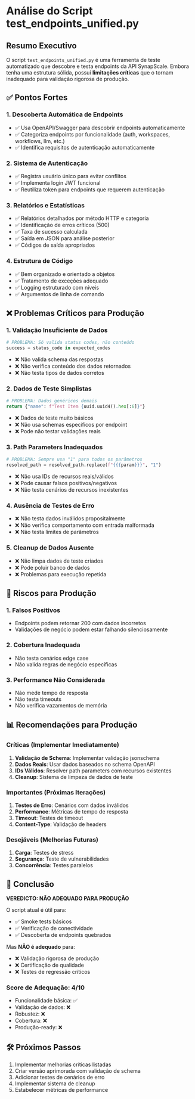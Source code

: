 # Análise do Script test_endpoints_unified.py

## Resumo Executivo
O script `test_endpoints_unified.py` é uma ferramenta de teste automatizado que descobre e testa endpoints da API SynapScale. Embora tenha uma estrutura sólida, possui **limitações críticas** que o tornam inadequado para validação rigorosa de produção.

## ✅ Pontos Fortes

### 1. Descoberta Automática de Endpoints
- ✅ Usa OpenAPI/Swagger para descobrir endpoints automaticamente
- ✅ Categoriza endpoints por funcionalidade (auth, workspaces, workflows, llm, etc.)
- ✅ Identifica requisitos de autenticação automaticamente

### 2. Sistema de Autenticação
- ✅ Registra usuário único para evitar conflitos
- ✅ Implementa login JWT funcional
- ✅ Reutiliza token para endpoints que requerem autenticação

### 3. Relatórios e Estatísticas
- ✅ Relatórios detalhados por método HTTP e categoria
- ✅ Identificação de erros críticos (500)
- ✅ Taxa de sucesso calculada
- ✅ Saída em JSON para análise posterior
- ✅ Códigos de saída apropriados

### 4. Estrutura de Código
- ✅ Bem organizado e orientado a objetos
- ✅ Tratamento de exceções adequado
- ✅ Logging estruturado com níveis
- ✅ Argumentos de linha de comando

## ❌ Problemas Críticos para Produção

### 1. **Validação Insuficiente de Dados**
```python
# PROBLEMA: Só valida status codes, não conteúdo
success = status_code in expected_codes
```
- ❌ Não valida schema das respostas
- ❌ Não verifica conteúdo dos dados retornados
- ❌ Não testa tipos de dados corretos

### 2. **Dados de Teste Simplistas**
```python
# PROBLEMA: Dados genéricos demais
return {"name": f"Test Item {uuid.uuid4().hex[:6]}"}
```
- ❌ Dados de teste muito básicos
- ❌ Não usa schemas específicos por endpoint
- ❌ Pode não testar validações reais

### 3. **Path Parameters Inadequados**
```python
# PROBLEMA: Sempre usa "1" para todos os parâmetros
resolved_path = resolved_path.replace(f"{{{param}}}", "1")
```
- ❌ Não usa IDs de recursos reais/válidos
- ❌ Pode causar falsos positivos/negativos
- ❌ Não testa cenários de recursos inexistentes

### 4. **Ausência de Testes de Erro**
- ❌ Não testa dados inválidos propositalmente
- ❌ Não verifica comportamento com entrada malformada
- ❌ Não testa limites de parâmetros

### 5. **Cleanup de Dados Ausente**
- ❌ Não limpa dados de teste criados
- ❌ Pode poluir banco de dados
- ❌ Problemas para execução repetida

## 🚨 Riscos para Produção

### 1. **Falsos Positivos**
- Endpoints podem retornar 200 com dados incorretos
- Validações de negócio podem estar falhando silenciosamente

### 2. **Cobertura Inadequada**
- Não testa cenários edge case
- Não valida regras de negócio específicas

### 3. **Performance Não Considerada**
- Não mede tempo de resposta
- Não testa timeouts
- Não verifica vazamentos de memória

## 📊 Recomendações para Produção

### Críticas (Implementar Imediatamente)
1. **Validação de Schema**: Implementar validação jsonschema
2. **Dados Reais**: Usar dados baseados no schema OpenAPI
3. **IDs Válidos**: Resolver path parameters com recursos existentes
4. **Cleanup**: Sistema de limpeza de dados de teste

### Importantes (Próximas Iterações)
1. **Testes de Erro**: Cenários com dados inválidos
2. **Performance**: Métricas de tempo de resposta
3. **Timeout**: Testes de timeout
4. **Content-Type**: Validação de headers

### Desejáveis (Melhorias Futuras)
1. **Carga**: Testes de stress
2. **Segurança**: Teste de vulnerabilidades
3. **Concorrência**: Testes paralelos

## 🎯 Conclusão

**VEREDICTO: NÃO ADEQUADO PARA PRODUÇÃO**

O script atual é útil para:
- ✅ Smoke tests básicos
- ✅ Verificação de conectividade
- ✅ Descoberta de endpoints quebrados

Mas **NÃO é adequado** para:
- ❌ Validação rigorosa de produção
- ❌ Certificação de qualidade
- ❌ Testes de regressão críticos

### Score de Adequação: 4/10
- Funcionalidade básica: ✅
- Validação de dados: ❌
- Robustez: ❌
- Cobertura: ❌
- Produção-ready: ❌

## 🛠️ Próximos Passos
1. Implementar melhorias críticas listadas
2. Criar versão aprimorada com validação de schema
3. Adicionar testes de cenários de erro
4. Implementar sistema de cleanup
5. Estabelecer métricas de performance 